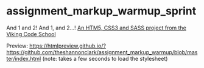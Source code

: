 assignment_markup_warmup_sprint
===============================

And 1 and 2!  And 1, and 2...!
[An HTM5, CSS3 and SASS project from the Viking Code School](http://www.vikingcodeschool.com)

Preview: https://htmlpreview.github.io/?https://github.com/theshannonclark/assignment_markup_warmup/blob/master/index.html
(note: takes a few seconds to load the stylesheet)
